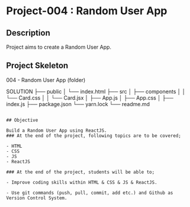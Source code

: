 # Project-004 : Random User App 

## Description

Project aims to create a Random User App.

## Project Skeleton

004 - Random User App (folder)
    
SOLUTION
├── public
│     └── index.html
├── src
│    ├── components
│    │            └── Card.css
│    │            └── Card.jsx
│    ├── App.js
│    ├── App.css
│    ├── index.js
├── package.json
└── yarn.lock
└── readme.md  
```

## Objective

Build a Random User App using ReactJS.
### At the end of the project, following topics are to be covered;

- HTML
- CSS
- JS
- ReactJS

### At the end of the project, students will be able to;

- Improve coding skills within HTML & CSS & JS & ReactJS.

- Use git commands (push, pull, commit, add etc.) and Github as Version Control System.


